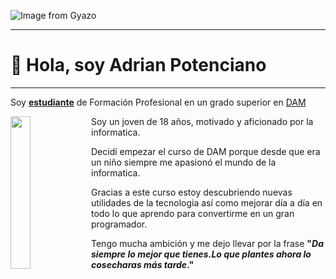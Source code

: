![Image from Gyazo](https://i.gyazo.com/70f15d55d21d7628056bb3e59543ff21.png)

---
# 👋 Hola, soy Adrian Potenciano 

___
Soy [**estudiante**](https://www.iesluisvives.es/) de Formación Profesional en un grado superior en [DAM](https://www.todofp.es/que-como-y-donde-estudiar/que-estudiar/familia/loe/informatica-comunicaciones/des-aplicaciones-multiplataforma.html)



<img src=https://o.remove.bg/downloads/a9f9633a-3cf5-4389-9e57-5ffcdfc923b8/octocat-1665739343890-removebg-preview-removebg-preview.png width=25% align=left />

Soy un joven de 18 años, motivado y aficionado por la informatica.

Decidí empezar el curso de DAM porque desde que era un niño siempre me apasionó el mundo de la informatica.

Gracias a este curso estoy descubriendo nuevas utilidades de la tecnologia así como mejorar día a día en todo lo que aprendo para convertirme en un gran programador.

Tengo mucha ambición y me dejo llevar por la frase __"*Da siempre lo mejor que tienes.Lo que plantes ahora lo cosecharas más tarde*."__
